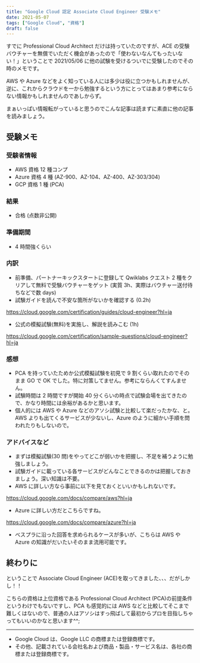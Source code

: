 ```yaml
---
title: "Google Cloud 認定 Associate Cloud Engineer 受験メモ"
date: 2021-05-07
tags: ["Google Cloud", "資格"]
draft: false
---
```


すでに Professional Cloud Architect だけは持っていたのですが、ACE の受験バウチャーを無償でいただく機会があったので「使わないなんてもったいない！」ということで 2021/05/06 に他の試験を受けるついでに受験したのでその時のメモです。

AWS や Azure などをよく知っている人には多少は役に立つかもしれませんが、逆に、これからクラウドを一から勉強するという方にとってはあまり参考にならない情報かもしれませんのであしからず。

まぁいっぱい情報転がっていると思うのでこんな記事は読まずに素直に他の記事を読みましょう。

## 受験メモ

### 受験者情報

- AWS 資格 12 種コンプ
- Azure 資格 4 種 (AZ-900、AZ-104、AZ-400、AZ-303/304)
- GCP 資格 1 種 (PCA)

### 結果

- 合格 (点数非公開)

### 準備期間

- 4 時間強くらい

### 内訳

- 前準備、パートナーキックスタートに登録して Qwiklabs クエスト 2 種をクリアして無料で受験バウチャーをゲット (実質 3h、実際はバウチャー送付待ちなどで数 days)
- 試験ガイドを読んで不安な箇所がないかを確認する (0.2h)

https://cloud.google.com/certification/guides/cloud-engineer?hl=ja

- 公式の模擬試験(無料)を実施し、解説を読みこむ (1h)

https://cloud.google.com/certification/sample-questions/cloud-engineer?hl=ja

### 感想

- PCA を持っていたためか公式模擬試験を初見で 9 割くらい取れたのでそのまま GO で OK でした。特に対策してません。参考にならんくてすんません。
- 試験時間は 2 時間ですが開始 40 分くらいの時点で試験会場を出てきたので、かなり時間には余裕があるかと思います。
- 個人的には AWS や Azure などのアソシ試験と比較して楽だったかな、と。AWS よりも出てくるサービスが少ないし、Azure のように細かい手順を問われたりもしないので。

### アドバイスなど

- まずは模擬試験(30 問)をやってどこが弱いかを把握し、不足を補うように勉強しましょう。
- 試験ガイドに載っている各サービスがどんなことできるのかは把握しておきましょう。深い知識は不要。
- AWS に詳しい方なら事前に以下を見ておくといいかもしれないです。

https://cloud.google.com/docs/compare/aws?hl=ja

- Azure に詳しい方だとこちらですね。

https://cloud.google.com/docs/compare/azure?hl=ja

- べスプラに沿った回答を求められるケースが多いが、こちらは AWS や Azure の知識がだいたいそのまま流用可能です。

## 終わりに

ということで Associate Cloud Engineer (ACE)を取ってきました、、、だがしかし！！

こちらの資格は上位資格である Professional Cloud Architect (PCA)の前提条件というわけでもないですし、PCA も感覚的には AWS などと比較してそこまで難しくはないので、普通の人はアソシはすっ飛ばして最初からプロを目指しちゃってもいいのかなと思います^^;

---

- Google Cloud は、Google LLC の商標または登録商標です。
- その他、記載されている会社名および商品・製品・サービス名は、各社の商標または登録商標です。

